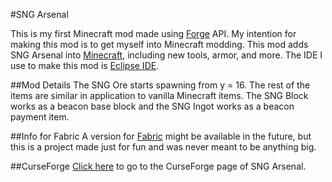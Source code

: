 #SNG Arsenal

This is my first Minecraft mod made using [Forge](https://files.minecraftforge.net/) API. My intention for making this mod is to get myself into Minecraft modding. This mod adds SNG Arsenal into [Minecraft](https://www.minecraft.net/), including new tools, armor, and more. The IDE I use to make this mod is [Eclipse IDE](https://www.eclipse.org/downloads/).

##Mod Details
The SNG Ore starts spawning from y = 16. The rest of the items are similar in application to vanilla Minecraft items. The SNG Block works as a beacon base block and the SNG Ingot works as a beacon payment item.

##Info for Fabric
A version for [Fabric](https://fabricmc.net/) might be available in the future, but this is a project made just for fun and was never meant to be anything big.

##CurseForge
[Click here](https://www.curseforge.com/minecraft/mc-mods/sng-arsenal) to go to the CurseForge page of SNG Arsenal.

